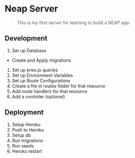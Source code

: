 # Neap Server

> This is my first server for learning to build a NEAP app.

## Development

1. Set up Database
 - Create and Apply migrations
1. Set up knex.js queries
1. Set up Environment Variables
1. Set up Route Configurations
1. Create a file in routes folder for that resource
1. Add route handlers for that resource
1. Add a controler (optional)

## Deployment

1. Setup Heroku
1. Push to Heroku
1. Setup db
1. Run migrations
1. Run seeds
1. Heroku restart
